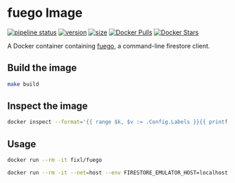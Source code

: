# fuego Image

[![pipeline status](https://gitlab.com/fixl/docker-fuego/badges/master/pipeline.svg)](https://gitlab.com/fixl/docker-fuego/-/pipelines)
[![version](https://fixl.gitlab.io/docker-fuego/version.svg)](https://gitlab.com/fixl/docker-fuego/-/commits/master)
[![size](https://fixl.gitlab.io/docker-fuego/size.svg)](https://gitlab.com/fixl/docker-fuego/-/commits/master)
[![Docker Pulls](https://img.shields.io/docker/pulls/fixl/fuego)](https://hub.docker.com/r/fixl/fuego)
[![Docker Stars](https://img.shields.io/docker/stars/fixl/fuego)](https://hub.docker.com/r/fixl/fuego)

A Docker container containing [fuego](https://github.com/sgarciac/fuego), a command-line firestore client.


## Build the image

```bash
make build
```

## Inspect the image

```bash
docker inspect --format='{{ range $k, $v := .Config.Labels }}{{ printf "%s=%s\n" $k $v}}{{ end }}' fixl/fuego:latest
```

## Usage

```bash
docker run --rm -it fixl/fuego

docker run --rm -it --net=host --env FIRESTORE_EMULATOR_HOST=localhost:8080 fixl/fuego collections
```
